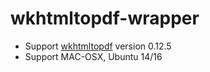 # wkhtmltopdf-wrapper

* Support [wkhtmltopdf](https://github.com/wkhtmltopdf/wkhtmltopdf) version 0.12.5
* Support MAC-OSX, Ubuntu 14/16
 
